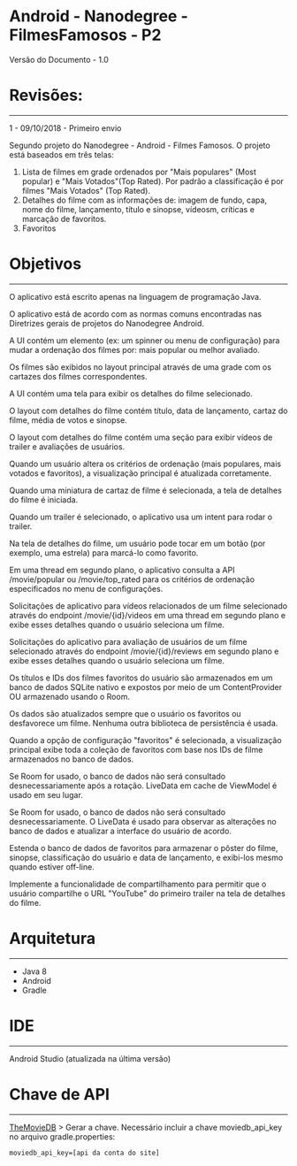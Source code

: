 # Android - Nanodegree - FilmesFamosos - P2

Versão do  Documento - 1.0

# Revisões:
------

1 - 09/10/2018 - Primeiro envio
 

Segundo projeto do Nanodegree - Android - Filmes Famosos. O projeto está baseados em três telas: 

 1. Lista de filmes em grade ordenados por "Mais populares" (Most popular) e "Mais Votados"(Top Rated). Por padrão a classificação é por filmes "Mais Votados" (Top Rated).
 2. Detalhes do filme com as informações de: imagem de fundo, capa, nome do filme, lançamento, título e sinopse, vídeosm, críticas e marcação de favoritos.
 3. Favoritos 

# Objetivos
------ 
O aplicativo está escrito apenas na linguagem de programação Java.

O aplicativo está de acordo com as normas comuns encontradas nas Diretrizes gerais de projetos do Nanodegree Android.

A UI contém um elemento (ex: um spinner ou menu de configuração) para mudar a ordenação dos filmes por: mais popular ou melhor avaliado.

Os filmes são exibidos no layout principal através de uma grade com os cartazes dos filmes correspondentes.

A UI contém uma tela para exibir os detalhes do filme selecionado. 

O layout com detalhes do filme contém título, data de lançamento, cartaz do filme, média de votos e sinopse.

O layout com detalhes do filme contém uma seção para exibir vídeos de trailer e avaliações de usuários.

Quando um usuário altera os critérios de ordenação (mais populares, mais votados e favoritos), a visualização principal é atualizada corretamente.

Quando uma miniatura de cartaz de filme é selecionada, a tela de detalhes do filme é iniciada.

Quando um trailer é selecionado, o aplicativo usa um intent para rodar o trailer.

Na tela de detalhes do filme, um usuário pode tocar em um botão (por exemplo, uma estrela) para marcá-lo como favorito.

Em uma thread em segundo plano, o aplicativo consulta a API /movie/popular ou /movie/top_rated para os critérios de ordenação especificados no menu de configurações.

Solicitações de aplicativo para vídeos relacionados de um filme selecionado através do endpoint /movie/{id}/videos em uma thread em segundo plano e exibe esses detalhes quando o usuário seleciona um filme.

Solicitações do aplicativo para avaliação de usuários de um filme selecionado através do endpoint /movie/{id}/reviews em segundo plano e exibe esses detalhes quando o usuário seleciona um filme.

Os títulos e IDs dos filmes favoritos do usuário são armazenados em um banco de dados SQLite nativo e expostos por meio de um ContentProvider
OU
armazenado usando o Room.

Os dados são atualizados sempre que o usuário os favoritos ou desfavorece um filme. Nenhuma outra biblioteca de persistência é usada.

Quando a opção de configuração "favoritos" é selecionada, a visualização principal exibe toda a coleção de favoritos com base nos IDs de filme armazenados no banco de dados.

Se Room for usado, o banco de dados não será consultado desnecessariamente após a rotação. LiveData em cache de ViewModel é usado em seu lugar.

Se Room for usado, o banco de dados não será consultado desnecessariamente. O LiveData é usado para observar as alterações no banco de dados e atualizar a interface do usuário de acordo.

Estenda o banco de dados de favoritos para armazenar o pôster do filme, sinopse, classificação do usuário e data de lançamento, e exibi-los mesmo quando estiver off-line.

Implemente a funcionalidade de compartilhamento para permitir que o usuário compartilhe o URL "YouTube" do primeiro trailer na tela de detalhes do filme.

# Arquitetura
------
- Java 8
- Android
- Gradle

# IDE 
------
Android Studio (atualizada na última versão)

# Chave de API
------
  [TheMovieDB](https://www.themoviedb.org) > Gerar a chave.
  Necessário incluir a chave moviedb_api_key no arquivo gradle.properties:
  ```
  moviedb_api_key=[api da conta do site]
```
